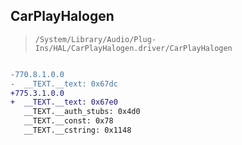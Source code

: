 ## CarPlayHalogen

> `/System/Library/Audio/Plug-Ins/HAL/CarPlayHalogen.driver/CarPlayHalogen`

```diff

-770.8.1.0.0
-  __TEXT.__text: 0x67dc
+775.3.1.0.0
+  __TEXT.__text: 0x67e0
   __TEXT.__auth_stubs: 0x4d0
   __TEXT.__const: 0x78
   __TEXT.__cstring: 0x1148

```
